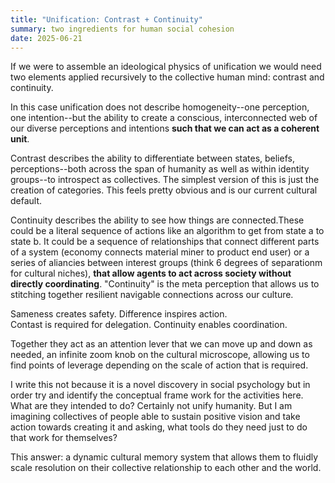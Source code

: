 ```yaml
---
title: "Unification: Contrast + Continuity"
summary: two ingredients for human social cohesion
date: 2025-06-21
---
```


If we were to assemble an ideological physics of unification we would need two elements applied recursively to the collective human mind: contrast and continuity. 

In this case unification does not describe homogeneity--one perception, one intention--but the ability to create a conscious, interconnected web of our diverse perceptions and intentions **such that we can act as a coherent unit**. 

Contrast describes the ability to differentiate between states, beliefs, perceptions--both across the span of humanity as well as within identity groups--to introspect as collectives. The simplest version of this is just the creation of categories. This feels pretty obvious and is our current cultural default. 

Continuity describes the ability to see how things are connected.These could be a literal sequence of actions like an algorithm to get from state a to state b. It could be a sequence of relationships that connect different parts of a system (economy connects material miner to product end user) or a series of aliancies between interest groups (think 6 degrees of separationm for cultural niches), **that allow agents to act across society without directly coordinating**. "Continuity" is the meta perception that allows us to stitching together resilient navigable connections across our culture. 

Sameness creates safety. Difference inspires action. <br>
Contast is required for delegation. Continuity enables coordination. 

Together they act as an attention lever that we can move up and down as needed, an infinite zoom knob on the cultural microscope, allowing us to find points of leverage depending on the scale of action that is required. 

I write this not because it is a novel discovery in social psychology but in order try and identify the conceptual frame work for the activities here. What are they intended to do? Certainly not unify humanity. But I am imagining collectives of people able to sustain positive vision and take action towards creating it and asking, what tools do they need just to do that work for themselves? 

This answer: a dynamic cultural memory system that allows them to fluidly scale resolution on their collective relationship to each other and the world. 